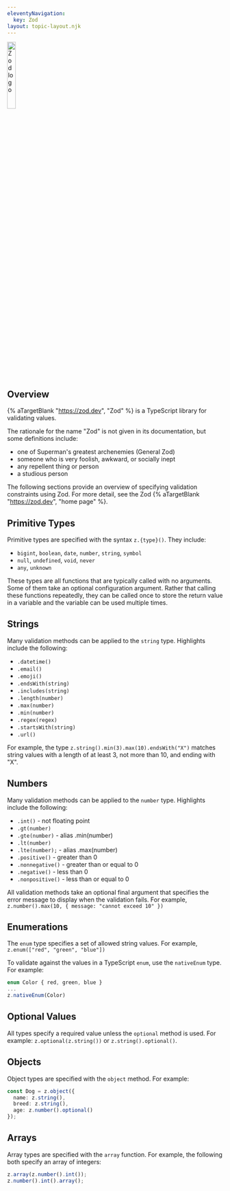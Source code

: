 ```yaml
---
eleventyNavigation:
  key: Zod
layout: topic-layout.njk
---
```


<style>
  img {
    border: 1px solid gray;
  }
</style>

<img alt="Zod logo" style="border: none; width: 20%"
  src="/blog/assets/zod-logo.svg?v={{pkg.version}}"
  title="Hono logo">

## Overview

{% aTargetBlank "https://zod.dev", "Zod" %} is a TypeScript library
for validating values.

The rationale for the name "Zod" is not given in its documentation,
but some definitions include:

- one of Superman's greatest archenemies (General Zod)
- someone who is very foolish, awkward, or socially inept
- any repellent thing or person
- a studious person

The following sections provide an overview
of specifying validation constraints using Zod.
For more detail, see the Zod {% aTargetBlank "https://zod.dev", "home page" %}.

## Primitive Types

Primitive types are specified with the syntax `z.{type}()`.
They include:

- `bigint`, `boolean`, `date`, `number`, `string`, `symbol`
- `null`, `undefined`, `void`, `never`
- `any`, `unknown`

These types are all functions that are typically called with no arguments.
Some of them take an optional configuration argument.
Rather that calling these functions repeatedly,
they can be called once to store the return value in a variable
and the variable can be used multiple times.

## Strings

Many validation methods can be applied to the `string` type.
Highlights include the following:

- `.datetime()`
- `.email()`
- `.emoji()`
- `.endsWith(string)`
- `.includes(string)`
- `.length(number)`
- `.max(number)`
- `.min(number)`
- `.regex(regex)`
- `.startsWith(string)`
- `.url()`

For example, the type `z.string().min(3).max(10).endsWith("X")`
matches string values with a length of at least 3, not more than 10,
and ending with "X".

## Numbers

Many validation methods can be applied to the `number` type.
Highlights include the following:

- `.int()` - not floating point
- `.gt(number)`
- `.gte(number)` - alias .min(number)
- `.lt(number)`
- `.lte(number);` - alias .max(number)
- `.positive()` - greater than 0
- `.nonnegative()` - greater than or equal to 0
- `.negative()` - less than 0
- `.nonpositive()` - less than or equal to 0

All validation methods take an optional final argument that
specifies the error message to display when the validation fails.
For example, `z.number().max(10, { message: "cannot exceed 10" })`

## Enumerations

The `enum` type specifies a set of allowed string values.
For example, `z.enum(["red", "green", "blue"])`

To validate against the values in a TypeScript `enum`,
use the `nativeEnum` type. For example:

```ts
enum Color { red, green, blue }
...
z.nativeEnum(Color)
```

## Optional Values

All types specify a required value unless the `optional` method is used.
For example: `z.optional(z.string())` or `z.string().optional()`.

## Objects

Object types are specified with the `object` method.
For example:

```ts
const Dog = z.object({
  name: z.string(),
  breed: z.string(),
  age: z.number().optional()
});
```

## Arrays

Array types are specified with the `array` function.
For example, the following both specify an array of integers:

```ts
z.array(z.number().int());
z.number().int().array();
```
